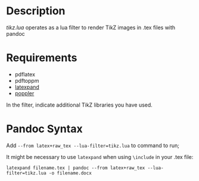 # Description

*tikz.lua* operates as a lua filter to render TikZ images in .tex files with pandoc

# Requirements

- pdflatex 
- pdftoppm
- [latexpand](https://www.ctan.org/pkg/latexpand)
- [poppler](https://gist.github.com/Dayjo/618794d4ff37bb82ddfb02c63b450a81)

In the filter, indicate additional TikZ libraries you have used. 

# Pandoc Syntax

Add `--from latex+raw_tex --lua-filter=tikz.lua` to command to run;

It might be necessary to use `latexpand` when using `\include` in your .tex file:

`latexpand filename.tex | pandoc --from latex+raw_tex --lua-filter=tikz.lua -o filename.docx`
